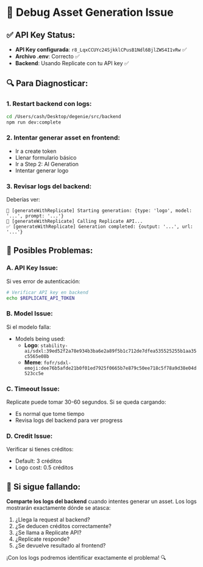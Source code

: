# 🐛 Debug Asset Generation Issue

## ✅ API Key Status:
- **API Key configurada**: `r8_LqxCCUYc24SjkklCPusB1Ndl6BjlZWS4I1vRw` ✅
- **Archivo .env**: Correcto ✅
- **Backend**: Usando Replicate con tu API key ✅

## 🔍 Para Diagnosticar:

### 1. **Restart backend con logs**:
```bash
cd /Users/cash/Desktop/degenie/src/backend
npm run dev:complete
```

### 2. **Intentar generar asset en frontend**:
- Ir a create token
- Llenar formulario básico
- Ir a Step 2: AI Generation
- Intentar generar logo

### 3. **Revisar logs del backend**:
Deberías ver:
```
🎨 [generateWithReplicate] Starting generation: {type: 'logo', model: '...', prompt: '...'}
🚀 [generateWithReplicate] Calling Replicate API...
✅ [generateWithReplicate] Generation completed: {output: '...', url: '...'}
```

## 🎯 Posibles Problemas:

### **A. API Key Issue:**
Si ves error de autenticación:
```bash
# Verificar API key en backend
echo $REPLICATE_API_TOKEN
```

### **B. Model Issue:**
Si el modelo falla:
- Models being used:
  - **Logo**: `stability-ai/sdxl:39ed52f2a78e934b3ba6e2a89f5b1c712de7dfea535525255b1aa35c5565e08b`
  - **Meme**: `fofr/sdxl-emoji:dee76b5afde21b0f01ed7925f0665b7e879c50ee718c5f78a9d38e04d523cc5e`

### **C. Timeout Issue:**
Replicate puede tomar 30-60 segundos. Si se queda cargando:
- Es normal que tome tiempo
- Revisa logs del backend para ver progress

### **D. Credit Issue:**
Verificar si tienes créditos:
- Default: 3 créditos
- Logo cost: 0.5 créditos

## 🚨 Si sigue fallando:

**Comparte los logs del backend** cuando intentes generar un asset. Los logs mostrarán exactamente dónde se atasca:

1. ¿Llega la request al backend?
2. ¿Se deducen créditos correctamente?
3. ¿Se llama a Replicate API?
4. ¿Replicate responde?
5. ¿Se devuelve resultado al frontend?

¡Con los logs podremos identificar exactamente el problema! 🔍